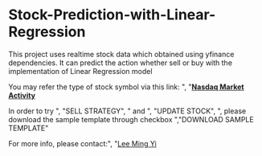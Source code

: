 # Stock-Prediction-with-Linear-Regression

This project uses realtime stock data which obtained using yfinance dependencies. It can predict the action whether sell or buy with the implementation of Linear Regression model

You may refer the type of stock symbol via this link: ", "<a href='https://www.nasdaq.com/market-activity/stocks/screener'><strong>Nasdaq Market Activity</strong></a>

In order to try ", "SELL STRATEGY", " and ", "UPDATE STOCK", ", please download the sample template through checkbox ","DOWNLOAD SAMPLE TEMPLATE"

For more info, please contact:", "<a href='https://www.linkedin.com/in/mingyilee/'>Lee Ming Yi </a>

